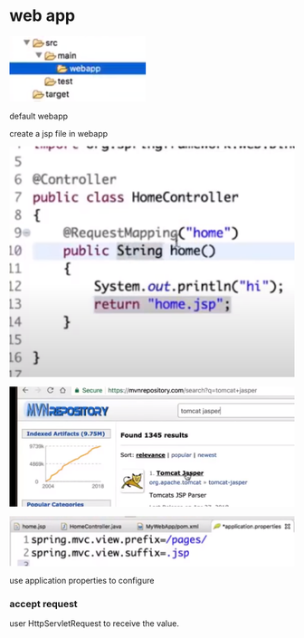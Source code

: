 # web app

![](../.gitbook/assets/image%20%2841%29.png)

default webapp

create a jsp file in webapp

![](../.gitbook/assets/image%20%2837%29.png)

![](../.gitbook/assets/image%20%2839%29.png)

![](../.gitbook/assets/image%20%2838%29.png)

use application properties to configure



### accept request 

user HttpServletRequest to receive the value.



